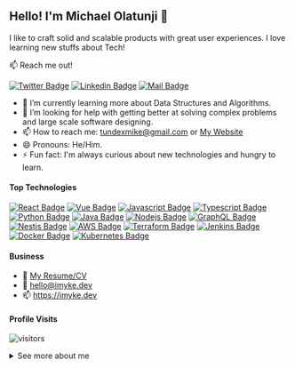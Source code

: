 ## Hello! I'm Michael Olatunji 👋

<!--
**MichaelOlatunji/MichaelOlatunji** is a ✨ _special_ ✨ repository because its `README.md` (this file) appears on your GitHub profile.
-->

I like to craft solid and scalable products with great user experiences. I love learning new stuffs about Tech!

:mailbox: Reach me out!

[![Twitter Badge](https://img.shields.io/badge/-@_imyke-1ca0f1?style=flat&labelColor=1ca0f1&logo=twitter&logoColor=white&link=https://twitter.com/_imyke)](https://twitter.com/_imyke) [![Linkedin Badge](https://img.shields.io/badge/-Michael%20Olatunji-0e76a8?style=flat&labelColor=0e76a8&logo=linkedin&logoColor=white)](https://www.linkedin.com/in/imykel/) [![Mail Badge](https://img.shields.io/badge/-tundexmike-c0392b?style=flat&labelColor=c0392b&logo=gmail&logoColor=white)](mailto:tundexmike@gmail.com)

- 🔭 I’m currently learning more about Data Structures and Algorithms.
- 🤔 I’m looking for help with getting better at solving complex problems and large scale software designing.
- 📫 How to reach me: tundexmike@gmail.com or [My Website](https://imyke.dev/contact)
- 😄 Pronouns: He/Him.
- ⚡ Fun fact: I'm always curious about new technologies and hungry to learn.

#### Top Technologies

[![React Badge](https://img.shields.io/badge/-React-61DBFB?style=for-the-badge&labelColor=black&logo=react&logoColor=61DBFB)](#) [![Vue Badge](https://img.shields.io/badge/-Vue-41b883?style=for-the-badge&labelColor=black&logo=vue.js&logoColor=41b883)](#) [![Javascript Badge](https://img.shields.io/badge/-Javascript-F0DB4F?style=for-the-badge&labelColor=black&logo=javascript&logoColor=F0DB4F)](#) [![Typescript Badge](https://img.shields.io/badge/-Typescript-007acc?style=for-the-badge&labelColor=black&logo=typescript&logoColor=007acc)](#) [![Python Badge](https://img.shields.io/badge/-python-3776AB?style=for-the-badge&labelColor=black&logo=python&logoColor=3776AB)](#) [![Java Badge](https://img.shields.io/badge/-Java-007396?style=for-the-badge&labelColor=black&logo=java&logoColor=007396)](#) [![Nodejs Badge](https://img.shields.io/badge/-Nodejs-3C873A?style=for-the-badge&labelColor=black&logo=node.js&logoColor=3C873A)](#) [![GraphQL Badge](https://img.shields.io/badge/-GraphQl-e535ab?style=for-the-badge&labelColor=black&logo=node.js&logoColor=e535ab)](#) [![Nestjs Badge](https://img.shields.io/badge/-nestjs-e0234e?style=for-the-badge&labelColor=black&logo=nestjs&logoColor=e0234e)](#) [![AWS Badge](https://img.shields.io/badge/-aws-FF9900?style=for-the-badge&labelColor=black&logo=amazon-web-services&logoColor=FF9900)](#) [![Terraform Badge](https://img.shields.io/badge/-terraform-623CE4?style=for-the-badge&labelColor=black&logo=terraform&logoColor=623CE4)](#) [![Jenkins Badge](https://img.shields.io/badge/-jenkins-D24939?style=for-the-badge&labelColor=black&logo=jenkins&logoColor=D24939)](#) [![Docker Badge](https://img.shields.io/badge/-docker-2496ED?style=for-the-badge&labelColor=black&logo=docker&logoColor=2496ED)](#) [![Kubernetes Badge](https://img.shields.io/badge/-kubernetes-326CE5?style=for-the-badge&labelColor=black&logo=kubernetes&logoColor=326CE5)](#)

#### Business
- :paperclip: [My Resume/CV](https://drive.google.com/file/d/1W-navLEo1q5VCmyuJx6qRI-0_dh2Ek39/view?usp=sharing)
- :email: hello@imyke.dev
- :mailbox: https://imyke.dev


#### Profile Visits

![visitors](https://visitor-badge.glitch.me/badge?page_id=MichaelOlatunji.MichaelOlatunji)

<details>
  <summary>
    See more about me
  </summary>
<br >

#### Github Stats

![Michael Olatunji's github stats](https://github-readme-stats.vercel.app/api?username=MichaelOlatunji&count_private=true&show_icons=true&theme=radical)

</details>
